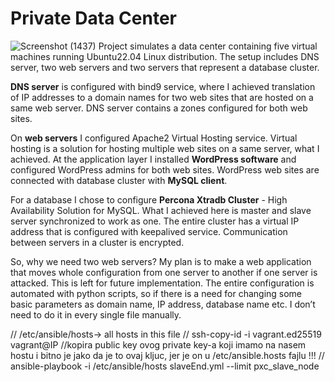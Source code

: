 <h1>Private Data Center</h1>


![Screenshot (1437)](https://github.com/Mihailo222/PrivateDataCenter/assets/92820769/b2275bb9-3750-4acd-874a-479711f236e7)
 Project simulates a data center containing five virtual machines running Ubuntu22.04 Linux distribution. The setup includes DNS server, two web servers and two servers that represent a database cluster. <br> 
 
 **DNS server** is configured with bind9 service, where I achieved translation of IP addresses to a domain names for two web sites that are hosted on a same web server. DNS server contains a zones configured for both web sites. <br>
 
 On **web servers** I  configured Apache2 Virtual Hosting service. Virtual hosting is a solution for hosting multiple web sites on a same server, what I achieved. At the application layer I installed **WordPress software** and configured WordPress admins for both web sites. WordPress web sites are connected with database cluster with **MySQL client**. <br>
 
 For a database I chose to configure **Percona Xtradb Cluster** - High Availability Solution for MySQL. What I achieved here is  master and slave server synchronized to work as one. The entire cluster has a virtual IP address that is configured with keepalived service. Communication between servers in a cluster is encrypted. <br>
 
 So, why we need two web servers? My plan is  to make a web application that moves whole configuration from one server to another if one server is attacked. This is left for future implementation. The entire configuration is automated with python scripts, so if there is a need for changing some basic parameters as domain name, IP address, database name etc. I don’t need to do it in every single file manually. 

// /etc/ansible/hosts-> all hosts in this file
// ssh-copy-id -i vagrant.ed25519 vagrant@IP //kopira public key ovog private key-a koji imamo na nasem hostu i bitno je jako da je to ovaj kljuc, jer je on u /etc/ansible.hosts fajlu !!!
// ansible-playbook -i /etc/ansible/hosts slaveEnd.yml --limit pxc_slave_node
